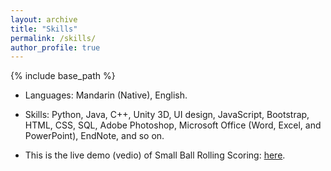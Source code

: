 ```yaml
---
layout: archive
title: "Skills"
permalink: /skills/
author_profile: true
---
```


{% include base_path %}

* Languages: Mandarin (Native), English.
* Skills:  Python, Java, C++, Unity 3D, UI design, JavaScript, Bootstrap, HTML, CSS, SQL, Adobe Photoshop, Microsoft Office (Word, Excel, and PowerPoint), EndNote, and so on.

* This is the live demo (vedio) of Small Ball Rolling Scoring: [here](https://streamja.com/vdmBG). 


